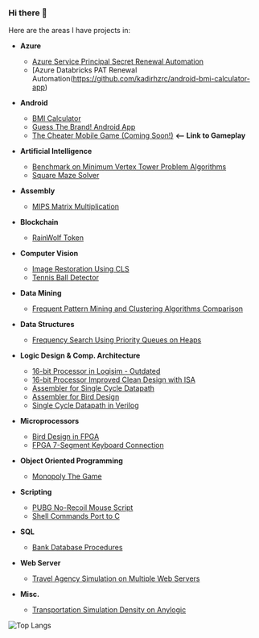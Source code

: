 ### Hi there 👋
<!--🔭 I’m currently working on my graduation project **The Cheater Mobile Game**.
-->

Here are the areas I have projects in:
- **Azure**
  + [Azure Service Principal Secret Renewal Automation](https://github.com/kadirhzrc/android-bmi-calculator-app)
  + [Azure Databricks PAT Renewal Automation(https://github.com/kadirhzrc/android-bmi-calculator-app)
    
- **Android**
  + [BMI Calculator](https://github.com/kadirhzrc/android-bmi-calculator-app)
  + [Guess The Brand! Android App](https://github.com/kadirhzrc/guess-the-brand-android-game)
  + [The Cheater Mobile Game (Coming Soon!)](https://drive.google.com/file/d/1wGplt4eFulW9FXccZhi0sxSroAn7MEPl/view?usp=sharing) **<-- Link to Gameplay**

- **Artificial Intelligence**
  + [Benchmark on Minimum Vertex Tower Problem Algorithms](https://github.com/kadirhzrc/java-genetic-algorithm-for-minimum-vertex-tower-problem)
  + [Square Maze Solver](https://github.com/kadirhzrc/square-maze-solver-with-walls)
- **Assembly**
  + [MIPS Matrix Multiplication](https://github.com/kadirhzrc/matrix-multiplier-in-MIPS)
- **Blockchain**
  + [RainWolf Token](https://github.com/kadirhzrc/rainwolf-token)
- **Computer Vision**
  + [Image Restoration Using CLS](https://github.com/kadirhzrc/image-restoration-using-cls)
  + [Tennis Ball Detector](https://github.com/kadirhzrc/tennis-ball-detection-opencv)
- **Data Mining**
  + [Frequent Pattern Mining and Clustering Algorithms Comparison](https://github.com/kadirhzrc/frequent-pattern-mining-and-clustering)
- **Data Structures**
  + [Frequency Search Using Priority Queues on Heaps](https://github.com/kadirhzrc/frequency-search-pq-on-heaps)
- **Logic Design & Comp. Architecture**
  + [16-bit Processor in Logisim - Outdated](https://github.com/kadirhzrc/MIPS-16-bit-Processor-in-LogiSim)
  + [16-bit Processor Improved Clean Design with ISA](https://github.com/kadirhzrc/16-bit-processor-super-clean-design)
  + [Assembler for Single Cycle Datapath](https://github.com/kadirhzrc/assembler-single-cycle-datapath)
  + [Assembler for Bird Design](https://github.com/kadirhzrc/bird-design-assembler)
  + [Single Cycle Datapath in Verilog](https://github.com/kadirhzrc/single-cycle-datapath-with-complex-instructions)
- **Microprocessors**
  + [Bird Design in FPGA](https://github.com/kadirhzrc/bird-design-in-fpga)
  + [FPGA 7-Segment Keyboard Connection](https://github.com/kadirhzrc/fpga-7segment-keypad-connection)
- **Object Oriented Programming**
  + [Monopoly The Game](https://github.com/kadirhzrc/Monopoly-The-Game)
- **Scripting**
  + [PUBG No-Recoil Mouse Script](https://github.com/kadirhzrc/pubg-lua-norecoil)
  + [Shell Commands Port to C](https://github.com/kadirhzrc/Shell-Commands-On-C)
- **SQL**
  + [Bank Database Procedures](https://github.com/kadirhzrc/Small-Bank-Database)
- **Web Server**
  + [Travel Agency Simulation on Multiple Web Servers](https://github.com/kadirhzrc/java-travel-agency-web-server-simulation-with-simple-ui)
- **Misc.**
  + [Transportation Simulation Density on Anylogic](https://github.com/kadirhzrc/Transportation-Simulation-On-AnyLogic)


![Top Langs](https://github-readme-stats.vercel.app/api/top-langs/?username=kadirhzrc)


<!--
**kadirhzrc/kadirhzrc** is a ✨ _special_ ✨ repository because its `README.md` (this file) appears on your GitHub profile.

Here are some ideas to get you started:
+ [Classification Algorithm Comparison](https://github.com/kadirhzrc/classification-algorithms-comparison)

- 🌱 I’m currently learning ...
- 👯 I’m looking to collaborate on ...
- 🤔 I’m looking for help with ...
- 💬 Ask me about ...
- 📫 How to reach me: ...
- 😄 Pronouns: ...
- ⚡ Fun fact: ...
-->
